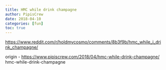 ```yaml
---
title: HMC while drink champagne
author: PipisCrew
date: 2018-04-10
categories: [fun]
toc: true
---
```


https://www.reddit.com/r/holdmycosmo/comments/8b3f9b/hmc_while_i_drink_champagne/

origin - https://www.pipiscrew.com/2018/04/hmc-while-drink-champagne/ hmc-while-drink-champagne